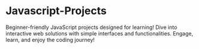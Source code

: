 # Javascript-Projects
Beginner-friendly JavaScript projects designed for learning! Dive into interactive web solutions with simple interfaces and functionalities. Engage, learn, and enjoy the coding journey! 
